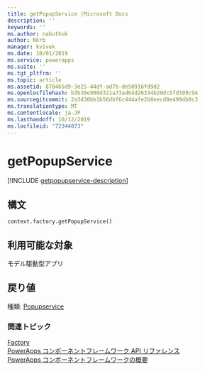 ```yaml
---
title: getPopupService |Microsoft Docs
description: ''
keywords: ''
ms.author: nabuthuk
author: Nkrb
manager: kvivek
ms.date: 10/01/2019
ms.service: powerapps
ms.suite: ''
ms.tgt_pltfrm: ''
ms.topic: article
ms.assetid: 878465d9-3e25-44df-ad7b-de50916fd9d2
ms.openlocfilehash: b3b38e900d321a73ad64d26334b20dc5fd399c94
ms.sourcegitcommit: 2a3430bb1b56dbf6c444afe2b8eecd0e499db0c3
ms.translationtype: MT
ms.contentlocale: ja-JP
ms.lasthandoff: 10/12/2019
ms.locfileid: "72344073"
---
```

# <a name="getpopupservice"></a>getPopupService

[!INCLUDE [getpopupservice-description](includes/getpopupservice-description.md)]

## <a name="syntax"></a>構文

`context.factory.getPopupService()`

## <a name="available-for"></a>利用可能な対象 

モデル駆動型アプリ

## <a name="return-value"></a>戻り値

種類: [Popupservice](../popupservice.md)

### <a name="related-topics"></a>関連トピック

[Factory](../factory.md)<br/>
[PowerApps コンポーネントフレームワーク API リファレンス](../../reference/index.md)<br/>
[PowerApps コンポーネントフレームワークの概要](../../overview.md)